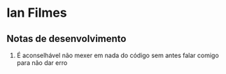 # Ian Filmes

## Notas de desenvolvimento

1. É aconselhável não mexer em nada do código sem antes falar comigo para não dar erro